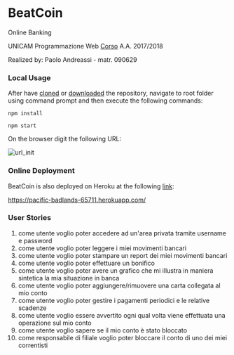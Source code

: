 # BeatCoin  

Online Banking

UNICAM Programmazione Web [Corso](http://didattica.cs.unicam.it/doku.php?id=didattica:triennale:pw:ay_1617:main) A.A. 2017/2018

Realized by: Paolo Andreassi - matr. 090629

### Local Usage
After have [cloned](https://github.com/paoloandre/beatcoin.git) or [downloaded](https://github.com/paoloandre/beatcoin/archive/master.zip) the repository, navigate to root folder using command prompt and then execute the following commands:

```
npm install

npm start
```

On the browser digit the following URL:

![url_init](https://cloud.githubusercontent.com/assets/22070240/20679124/e60e5bc8-b599-11e6-98e2-107548db324a.PNG)

### Online Deployment
BeatCoin is also deployed on Heroku at the following [link](https://pacific-badlands-65711.herokuapp.com/):

https://pacific-badlands-65711.herokuapp.com/

### User Stories
1) come utente voglio poter accedere ad un'area privata tramite username e password
2) come utente voglio poter leggere i miei movimenti bancari
3) come utente voglio poter stampare un report dei miei movimenti bancari
4) come utente voglio poter effettuare un bonifico
5) come utente voglio poter avere un grafico che mi illustra in maniera sintetica la mia situazione in banca
6) come utente voglio poter aggiungere/rimuovere una carta collegata al mio conto
7) come utente voglio poter gestire i pagamenti periodici e le relative scadenze
8) come utente voglio essere avvertito ogni qual volta viene effettuata una operazione sul mio conto
9) come utente voglio sapere se il mio conto è stato bloccato
10) come responsabile di filiale voglio poter bloccare il conto di uno dei miei correntisti
